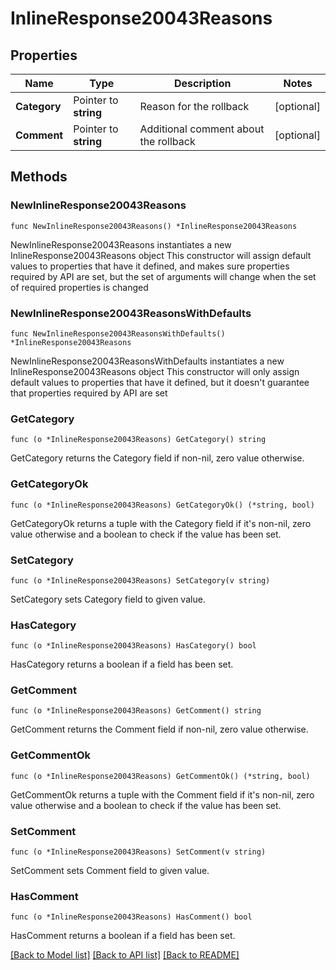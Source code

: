 # InlineResponse20043Reasons

## Properties

Name | Type | Description | Notes
------------ | ------------- | ------------- | -------------
**Category** | Pointer to **string** | Reason for the rollback | [optional] 
**Comment** | Pointer to **string** | Additional comment about the rollback | [optional] 

## Methods

### NewInlineResponse20043Reasons

`func NewInlineResponse20043Reasons() *InlineResponse20043Reasons`

NewInlineResponse20043Reasons instantiates a new InlineResponse20043Reasons object
This constructor will assign default values to properties that have it defined,
and makes sure properties required by API are set, but the set of arguments
will change when the set of required properties is changed

### NewInlineResponse20043ReasonsWithDefaults

`func NewInlineResponse20043ReasonsWithDefaults() *InlineResponse20043Reasons`

NewInlineResponse20043ReasonsWithDefaults instantiates a new InlineResponse20043Reasons object
This constructor will only assign default values to properties that have it defined,
but it doesn't guarantee that properties required by API are set

### GetCategory

`func (o *InlineResponse20043Reasons) GetCategory() string`

GetCategory returns the Category field if non-nil, zero value otherwise.

### GetCategoryOk

`func (o *InlineResponse20043Reasons) GetCategoryOk() (*string, bool)`

GetCategoryOk returns a tuple with the Category field if it's non-nil, zero value otherwise
and a boolean to check if the value has been set.

### SetCategory

`func (o *InlineResponse20043Reasons) SetCategory(v string)`

SetCategory sets Category field to given value.

### HasCategory

`func (o *InlineResponse20043Reasons) HasCategory() bool`

HasCategory returns a boolean if a field has been set.

### GetComment

`func (o *InlineResponse20043Reasons) GetComment() string`

GetComment returns the Comment field if non-nil, zero value otherwise.

### GetCommentOk

`func (o *InlineResponse20043Reasons) GetCommentOk() (*string, bool)`

GetCommentOk returns a tuple with the Comment field if it's non-nil, zero value otherwise
and a boolean to check if the value has been set.

### SetComment

`func (o *InlineResponse20043Reasons) SetComment(v string)`

SetComment sets Comment field to given value.

### HasComment

`func (o *InlineResponse20043Reasons) HasComment() bool`

HasComment returns a boolean if a field has been set.


[[Back to Model list]](../README.md#documentation-for-models) [[Back to API list]](../README.md#documentation-for-api-endpoints) [[Back to README]](../README.md)


